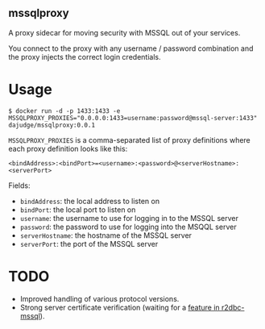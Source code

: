 mssqlproxy
-
A proxy sidecar for moving security with MSSQL out of your services.

You connect to the proxy with any username / password combination and the proxy injects the correct login credentials.

# Usage
```shell script
$ docker run -d -p 1433:1433 -e MSSQLPROXY_PROXIES="0.0.0.0:1433=username:password@mssql-server:1433" dajudge/mssqlproxy:0.0.1
```

`MSSQLPROXY_PROXIES` is a comma-separated list of proxy definitions where each proxy definition looks like this:
```
<bindAddress>:<bindPort>=<username>:<password>@<serverHostname>:<serverPort>
```
Fields:
* `bindAddress`: the local address to listen on
* `bindPort`: the local port to listen on
* `username`: the username to use for logging in to the MSSQL server
* `password`: the password to use for logging into the MSQQL server
* `serverHostname`: the hostname of the MSSQL server
* `serverPort`: the port of the MSSQL server

# TODO
* Improved handling of various protocol versions.
* Strong server certificate verification (waiting for a [feature in r2dbc-mssql](https://github.com/r2dbc/r2dbc-mssql/issues/148)).